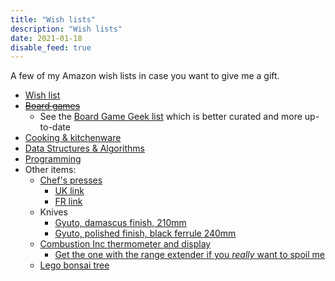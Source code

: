 ```yaml
---
title: "Wish lists"
description: "Wish lists"
date: 2021-01-18
disable_feed: true
---
```


A few of my Amazon wish lists in case you want to give me a gift.

* [Wish list](https://www.amazon.fr/hz/wishlist/ls/1FT0IO9JJTX57)
* ~~[Board games](https://www.amazon.fr/hz/wishlist/ls/2NY50W36THGMW)~~
  * See the [Board Game Geek list](https://boardgamegeek.com/wishlist/Ambroisie)
  which is better curated and more up-to-date
* [Cooking & kitchenware](https://www.amazon.fr/hz/wishlist/ls/2MNRCLPNABZSU)
* [Data Structures & Algorithms](https://www.amazon.fr/hz/wishlist/ls/2XZPQSBOGOFC3)
* [Programming](https://www.amazon.fr/hz/wishlist/ls/1R4KFV4H2D8IF)
* Other items:
  * [Chef's presses](https://www.thechefspress.com/shop)
    * [UK link](https://www.kitchenprovisions.co.uk/products/the-chefs-press-8oz-13oz)
    * [FR link](https://www.thekitchenlab.fr/fr/p/la-presse-du-chef-poids-de-friture-bruce-hill-13-oz/)
  * Knives
    * [Gyuto, damascus finish, 210mm](https://www.kitchenprovisions.co.uk/collections/stainless-steel/products/gyuto-knife-vg10-damascus-finish-ohishi)
    * [Gyuto, polished finish, black ferrule 240mm](https://www.kitchenprovisions.co.uk/collections/sukenari/products/gyuto-knife-hap40-powder-steel-polished-finish-sukenari?variant=39743545016382)
  * [Combustion Inc thermometer and display](https://combustion.inc/products/predictive-thermometer-and-display)
    * [Get the one with the range extender if you *really* want to spoil me](https://combustion.inc/products/predictive-thermometer-display)
  * [Lego bonsai tree](https://www.lego.com/en-gb/product/bonsai-tree-10281)
